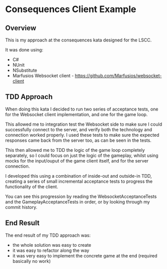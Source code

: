 # Consequences Client Example
## Overview
This is my approach at the consequences kata designed for the LSCC.

It was done using:
- C#
- NUnit
- NSubstitute
- Marfusios Websocket client - https://github.com/Marfusios/websocket-client

## TDD Approach
When doing this kata I decided to run two series of acceptance tests, one for the Websocket client implementation, and one for the game loop.

This allowed me to integration test the Websocket side to make sure I could successfully connect to the server, and verify both the technology and connection worked properly. I used these tests to make sure the expected responses came back from the server too, as can be seen in the tests.

This then allowed me to TDD the logic of the game loop completely separately, so I could focus on just the logic of the gameplay, whilst using mocks for the input/ouput of the game client itself, and for the server connection.

I developed this using a combination of inside-out and outside-in TDD, creating a series of small incremental acceptance tests to progress the functionality of the client.

You can see this progression by reading the WebsocketAcceptanceTests and the GameplayAcceptanceTests in order, or by looking through my commit history.

## End Result
The end result of my TDD approach was:
- the whole solution was easy to create
- it was easy to refactor along the way
- it was very easy to implement the concrete game at the end (required basically no work)
